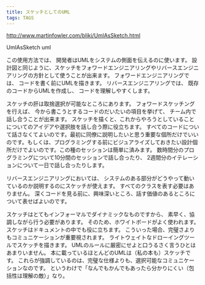 ```yaml
---
title: スケッチとしてのUML
tags: TAGS
---
```


http://www.martinfowler.com/bliki/UmlAsSketch.html

UmlAsSketch  uml   

この使用方法では、
開発者はUMLをシステムの側面を伝えるのに使います。
設計図と同じように、スケッチをフォワードエンジニアリングやリバースエンジニアリングの方針として使うことが出来ます。
フォワードエンジニアリングでは、
コードを書く前にUMLを描きます。
リバースエンジニアリングでは、
既存のコードからUMLを作成し、
コードを理解しやすくします。

スケッチの肝は取捨選択が可能なところにあります。
フォワードスケッチングを行えば、
今から書こうとするコードのだいたいの項目を挙げて、
チーム内で話し合うことが出来ます。
スケッチを描くと、これからやろうとしていることについてのアイデアや選択肢を話し合う際に役立ちます。
すべてのコードについて話さなくてよいのです。最初に同僚に説明したいと思う重要な個所だけでいいのです。もしくは、プログラミングする前にビジュアライズしておきたい設計個所だけでよいのです。この種のセッションは簡単に済みます。
数時間分のプログラミングについて10分間のセッションで話し合ったり、
2週間分のイテレーションについて一日で話し合ったりします。

リバースエンジニアリングにおいては、
システムのある部分がどうやって動いているのか説明するのにスケッチが使えます。
すべてのクラスを表す必要はありません。
深くコードを見る前に、興味深いところ、話す価値のあるところについて表せばよいのです。

スケッチはとてもインフォーマルでダイナミックなものですから、
素早く、協調しながら行う必要があります。
そのため、ホワイトボードがよく使われます。
スケッチはドキュメントの中でも役に立ちます。
こういった場合、完璧さよりもコミュニケーションが重要視されます。
ライトウェイトなドローイングツールでスケッチを描きます。
UMLのルールに厳密にせよと口うるさく言うひとはあまりいません。
本に載っているほとんどのUMLは（私の本も）スケッチです。
これらが強調しているのは、完璧な仕様よりも、選択可能なコミュニケーションなのです。
というわけで「なんでもかんでもあったら分かりにくい（包括性は理解の敵）」なり。
